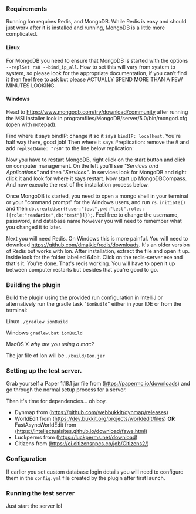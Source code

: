 ### Requirements
Running Ion requires Redis, and MongoDB. While Redis is easy and should just work after it is installed and running, MongoDB is a little more complicated.

#### Linux
For MongoDB you need to ensure that MongoDB is started with the options `--replSet rs0 --bind_ip_all`. How to set this will vary from system to system, so please look for the appropriate documentation, if you can't find it then feel free to ask but please ACTUALLY SPEND MORE THAN A FEW MINUTES LOOKING.

#### Windows
Head to https://www.mongodb.com/try/download/community after running the MSI installer look in programfiles/MongoDB/server/5.0/bin/mongod.cfg (open with notepad).

Find where it says bindIP: change it so it says `bindIP: localhost`. You're half way there, good job! Then where it says #replication: remove the # and add `replSetName: "rs0"` to the line below replication:

Now you have to restart MongoDB, right click on the start button and click on computer management. On the left you'll see *"Services and Applications"* and then *"Services"*. In services look for MongoDB and right click it and look for where it says restart. Now start up MongoDBCompass. And now execute the rest of the installation process below.

Once MongoDB is started, you need to open a mongo shell in your terminal or your "command prompt" for the Windows users, and run `rs.initiate()` and then `db.createUser({user:"test",pwd:"test",roles:[{role:"readWrite",db:"test"}]});`. Feel free to change the username, password, and database name however you will need to remember what you changed it to later. 

Next you will need Redis. On Windows this is more painful. You will need to download  https://github.com/dmajkic/redis/downloads. It's an older version of Redis but works with Ion. After installation, extract the file and open it up. Inside look for the folder labelled 64bit. Click on the redis-server.exe and that's it. You're done.
That's redis working. You will have to open it up between computer restarts but besides that you're good to go.

### Building the plugin
Build the plugin using the provided run configuration in IntelliJ or alternatively run the gradle task "`ionBuild`" either in your IDE or from the terminal:

Linux `./gradlew ionBuild`

Windows `gradlew.bat ionBuild`

MacOS X *why are you using a mac?*

The jar file of Ion will be `./build/Ion.jar`

### Setting up the test server.
Grab yourself a Paper 1.18.1 jar file from (https://papermc.io/downloads) and go through the normal setup process for a server.

Then it's time for dependencies... oh boy.

- Dynmap from (https://github.com/webbukkit/dynmap/releases)
- WorldEdit from (https://dev.bukkit.org/projects/worldedit/files) **OR** FastAsyncWorldEdit from (https://intellectualsites.github.io/download/fawe.html)
- Luckperms from (https://luckperms.net/download)
- Citizens from (https://ci.citizensnpcs.co/job/Citizens2/)

### Configuration
If earlier you set custom database login details you will need to configure them in the `config.yml` file created by the plugin after first launch.

### Running the test server
Just start the server lol
